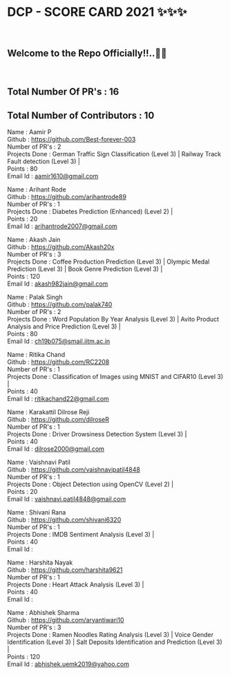 <h1> DCP - SCORE CARD 2021 ✨✨✨ </h1> <br>
<h2> Welcome to the Repo Officially!!..🙌👏 </h2> <br>

## Total Number Of PR's : 16
## Total Number of Contributors : 10
  
Name : Aamir P <br>
Github : https://github.com/Best-forever-003 <br>
Number of PR's : 2 <br>
Projects Done : German Traffic Sign Classification (Level 3) | Railway Track Fault detection (Level 3) | <br>
Points : 80 <br>
Email Id : aamir1610@gmail.com

Name : Arihant Rode <br>
Github : https://github.com/arihantrode89 <br>
Number of PR's : 1 <br>
Projects Done : Diabetes Prediction (Enhanced) (Level 2) | <br>
Points : 20 <br>
Email Id : arihantrode2007@gmail.com

Name : Akash Jain <br>
Github : https://github.com/Akash20x <br>
Number of PR's : 3 <br>
Projects Done : Coffee Production Prediction (Level 3) | Olympic Medal Prediction (Level 3) | Book Genre Prediction (Level 3) | <br>
Points : 120 <br>
Email Id : akash982jain@gmail.com

Name : Palak Singh <br>
Github : https://github.com/palak740 <br>
Number of PR's : 2 <br>
Projects Done : Word Population By Year Analysis (Level 3) | Avito Product Analysis and Price Prediction (Level 3) | <br>
Points : 80 <br>
Email Id : ch19b075@smail.iitm.ac.in

Name : Ritika Chand <br>
Github : https://github.com/RC2208 <br>
Number of PR's : 1 <br>
Projects Done : Classification of Images using MNIST and CIFAR10 (Level 3) | <br>
Points : 40 <br>
Email Id : ritikachand22@gmail.com

Name : Karakattil Dilrose Reji <br>
Github : https://github.com/dilroseR <br>
Number of PR's : 1 <br>
Projects Done : Driver Drowsiness Detection System (Level 3) | <br>
Points : 40 <br>
Email Id : dilrose2000@gmail.com

Name : Vaishnavi Patil <br>
Github : https://github.com/vaishnavipatil4848 <br>
Number of PR's : 1 <br>
Projects Done : Object Detection using OpenCV (Level 2) | <br>
Points : 20 <br>
Email Id : vaishnavi.patil4848@gmail.com

Name : Shivani Rana <br>
Github : https://github.com/shivani6320 <br>
Number of PR's : 1 <br>
Projects Done : IMDB Sentiment Analysis (Level 3) | <br>
Points : 40 <br>
Email Id : 

Name : Harshita Nayak <br>
Github : https://github.com/harshita9621 <br>
Number of PR's : 1 <br>
Projects Done : Heart Attack Analysis (Level 3) | <br>
Points : 40 <br>
Email Id : 

Name : Abhishek Sharma <br>
Github : https://github.com/aryantiwari10 <br>
Number of PR's : 3 <br>
Projects Done : Ramen Noodles Rating Analysis (Level 3) | Voice Gender Identification (Level 3) | Salt Deposits Identification and Prediction (Level 3) | <br>
Points : 120 <br>
Email Id : abhishek.uemk2019@yahoo.com


